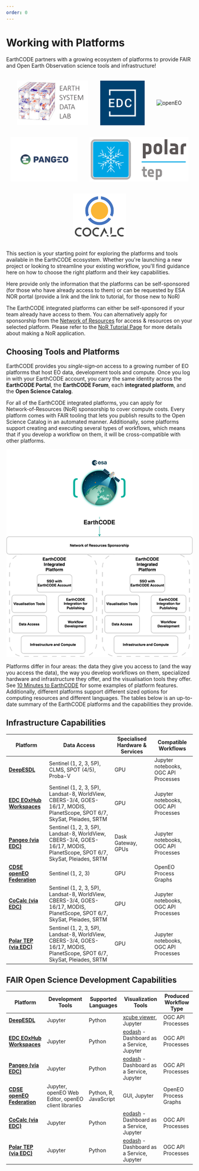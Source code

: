 ```yaml
---
order: 0
---
```

# Working with Platforms

EarthCODE partners with a growing ecosystem of platforms to provide FAIR and Open Earth Observation science tools and infrastructure!

<div style="display: flex; justify-content: center; align-items: center; gap: 2rem; flex-wrap: wrap; margin: 2rem 0;">
  <img src="/img/platforms/platform_logos/deepesdl.webp" alt="DeepESDL" style="max-height: 120px; object-fit: contain;" />
  <img src="/img/platforms/platform_logos/eurodatacube.png" alt="Euro Data Cube" style="max-height: 120px; object-fit: contain;" />
  <img src="/img/platforms/platform_logos/openeo.svg" alt="openEO" style="max-height: 120px; object-fit: contain;" />
</div>
<div style="display: flex; justify-content: center; align-items: center; gap: 2rem; flex-wrap: wrap; margin: 2rem 0;">
  <img src="/img/platforms/platform_logos/PANGEO.png" alt="DeepESDL" style="max-height: 120px; object-fit: contain;" />
  <img src="/img/platforms/platform_logos/Polar-TEP-Logo.png" alt="Euro Data Cube" style="max-height: 120px; object-fit: contain;" />
  <img src="/img/platforms/platform_logos/CoCalc_logo.svg.png" alt="openEO" style="max-height: 120px; object-fit: contain;" />
</div>


This section is your starting point for exploring the platforms and tools available in the EarthCODE ecosystem. Whether you're launching a new project or looking to streamline your existing workflow, you'll find guidance here on how to choose the right platform and their key capabilities.


Here provide only the information that the platforms can be self-sponsored (for those who have already access to them) or can be requested by ESA NOR portal (provide a link and the link to tutorial, for those new to NoR) 

The EarthCODE integrated platforms can either be self-sponsored if your team already have access to them. You can alternatively apply for sponsorship from the [Network of Resources](https://nor-discover.org/) for access & resources on your selected platform. Please refer to the [NoR Tutorial Page](../../Training%20and%20Resources/NoR.md) for more details about making a NoR application.

## Choosing Tools and Platforms

EarthCODE provides you *single‑sign‑on* access to a growing number of EO platforms that host EO data, development tools and compute. Once you log in with your EarthCODE account, you carry the same identity across the **EarthCODE Portal**, the **EarthCODE Forum**, each **integrated platform**, and the **Open Science Catalog**.

For all of the EarthCODE integrated platforms, you can apply for Network‑of‑Resources (NoR) sponsorship to cover compute costs. Every platform comes with FAIR tooling that lets you publish results to the Open Science Catalog in an automated manner. Additionally, some platforms support creating and executing several types of workflows, which means that if you develop a workflow on them, it will be cross-compatible with other platforms.  

![EarthCODE Platform](/img/terms/earthcode-platfrom-generic.svg)

Platforms differ in four areas: the data they give you access to (and the way you access the data), the way you develop workflows on them, specialized hardware and infrastructure they offer, and the visualisation tools they offer. See [10 Minutes to EarthCODE](../../Getting%20started%20with%20EarthCODE/10%20minutes%20to%20EarthCODE.md) for some examples of platform features. Additionally, different platforms support different sized options for computing resources and different languages. The tables below is an up-to-date summary of the EarthCODE platforms and the capabilities they provide.


## Infrastructure Capabilities

| Platform                             | Data Access                                                                                             | Specialised Hardware & Services | Compatible Workflows     |
|--------------------------------------|----------------------------------------------------------------------------------------------------------|----------------------------------|---------------------------|
| [**DeepESDL**](./DeepESDL.md)        | Sentinel (1, 2, 3, 5P), CLMS, SPOT (4/5), Proba-V                                                        | GPU                         | Jupyter notebooks, OGC API Processes         |
| [**EDC EOxHub Workspaces**](./EDC.md)    | Sentinel (1, 2, 3, 5P), Landsat-8, WorldView, CBERS-3/4, GOES-16/17, MODIS, PlanetScope, SPOT 6/7, SkySat, Pleiades, SRTM |  GPU                         | Jupyter notebooks, OGC API Processes         |
| [**Pangeo (via EDC)**](./EDC_options.md) | Sentinel (1, 2, 3, 5P), Landsat-8, WorldView, CBERS-3/4, GOES-16/17, MODIS, PlanetScope, SPOT 6/7, SkySat, Pleiades, SRTM | Dask Gateway, GPUs                     | Jupyter notebooks, OGC API Processes         |
| [**CDSE openEO Federation**](./OpenEO.md) | Sentinel (1, 2, 3)                                                                                       | GPU                              | OpenEO Process Graphs     |
| [**CoCalc (via EDC)**](./EDC_options.md) | Sentinel (1, 2, 3, 5P), Landsat-8, WorldView, CBERS-3/4, GOES-16/17, MODIS, PlanetScope, SPOT 6/7, SkySat, Pleiades, SRTM |  GPU                         | Jupyter notebooks, OGC API Processes         |
| [**Polar TEP (via EDC)**](./EDC_options.md) | Sentinel (1, 2, 3, 5P), Landsat-8, WorldView, CBERS-3/4, GOES-16/17, MODIS, PlanetScope, SPOT 6/7, SkySat, Pleiades, SRTM |  GPU                         | Jupyter notebooks, OGC API Processes         |

## FAIR Open Science Development Capabilities

| Platform                             | Development Tools                      | Supported Languages          | Visualization Tools                             | Produced Workflow Type    |
|--------------------------------------|----------------------------------------|------------------------------|--------------------------------------------------|----------------------------|
| [**DeepESDL**](./DeepESDL.md)        | Jupyter                                | Python                       | [xcube viewer](https://viewer.earthsystemdatalab.net/), Jupyter | OGC API Processes          |
| [**EDC EOxHub Workspaces**](./EDC.md)    | Jupyter                                | Python                       | [eodash](https://eodash.org) - Dashboard as a Service, Jupyter                                          | OGC API Processes          |
| [**Pangeo (via EDC)**](./EDC_options.md) | Jupyter                                | Python                       | [eodash](https://eodash.org) - Dashboard as a Service, Jupyter                                          | OGC API Processes          |
| [**CDSE openEO Federation**](./OpenEO.md) | Jupyter, openEO Web Editor, openEO client libraries         | Python, R, JavaScript        | GUI, Jupyter                                     | OpenEO Process Graphs      |
| [**CoCalc (via EDC)**](./EDC_options.md) | Jupyter                                | Python                       | [eodash](https://eodash.org) - Dashboard as a Service, Jupyter                                          | OGC API Processes          |
| [**Polar TEP (via EDC)**](./EDC_options.md) | Jupyter                                | Python                       | [eodash](https://eodash.org) - Dashboard as a Service, Jupyter                                          | OGC API Processes          |


<!-- To compare platforms at a glance start with [**Choosing Tools and Platforms**](./Choosing%20Tools%20and%20Platforms.md). -->

<!-- For detailed information about each supported platform, including their capabilities and how they can support your specific use case, visit the individual platform pages:
- [**DeepESDL**](DeepESDL.md)
- [**EDC EOxHub Workspaces**](EDC.md)
- [**EDC Options**](EDC_options.md)
- [**OpenEO**](./OpenEO.md) -->
<!-- 

---

- [Copernicus Data Space Ecosystem (CDSE)](https://dataspace.copernicus.eu): Access and process earth observation datasets in the Copernicus Data Space Ecosystem with the openEO API.
- [Deep Earth System Data Laboratory (DeepESDL)](https://www.earthsystemdatalab.net/): Access and process data, and apply machine learning (ML) methods on Xarray Earth System Data Cubes (ESDC).
- [Euro Data Cube](https://eurodatacube.com/): A suite of services to access and process satellite data and develop applications.
- EOxHub/CoCalc: Process Earth observation data in the cloud with live collaboration on code.
- EOxHub/Pangeo: Perform high-performance computations on Earth Science data leveraging geoscience libraries. -->
